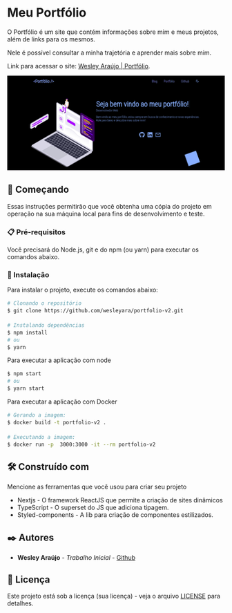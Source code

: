 # Meu Portfólio

O Portfólio é um site que contém informações sobre mim e meus projetos, além de links para os mesmos.

Nele é possível consultar a minha trajetória e aprender mais sobre mim.

Link para acessar o site: <a href="https://wesleyaraujo.dev/">Wesley Araújo | Portfólio</a>.

![portfolio](/src/assets/images/portfolio.png)


## 🚀 Começando

Essas instruções permitirão que você obtenha uma cópia do projeto em operação na sua máquina local para fins de desenvolvimento e teste.

### 📋 Pré-requisitos

Você precisará do Node.js, git e do npm (ou yarn) para executar os comandos abaixo.

### 🔧 Instalação

Para instalar o projeto, execute os comandos abaixo:

```sh
# Clonando o repositório
$ git clone https://github.com/wesleyara/portfolio-v2.git

# Instalando dependências
$ npm install
# ou
$ yarn
```

Para executar a aplicação com node

```sh
$ npm start
# ou
$ yarn start
```

Para executar a aplicação com Docker
```sh
# Gerando a imagem:
$ docker build -t portfolio-v2 .

# Executando a imagem:
$ docker run -p  3000:3000 -it --rm portfolio-v2
```

## 🛠️ Construído com

Mencione as ferramentas que você usou para criar seu projeto

* Nextjs - O framework ReactJS que permite a criação de sites dinâmicos
* TypeScript - O superset do JS que adiciona tipagem.
* Styled-components - A lib para criação de componentes estilizados.

## ✒️ Autores

* **Wesley Araújo** - *Trabalho Inicial* - [Github](https://github.com/wesleyara)

## 📄 Licença

Este projeto está sob a licença (sua licença) - veja o arquivo [LICENSE](/LICENSE) para detalhes.
